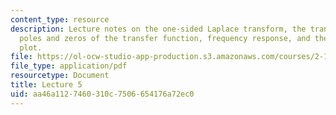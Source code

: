 ```yaml
---
content_type: resource
description: Lecture notes on the one-sided Laplace transform, the transfer function,
  poles and zeros of the transfer function, frequency response, and the pole-zero
  plot.
file: https://ol-ocw-studio-app-production.s3.amazonaws.com/courses/2-161-signal-processing-continuous-and-discrete-fall-2008/aa46a1127460310c7506654176a72ec0_lecture_05.pdf
file_type: application/pdf
resourcetype: Document
title: Lecture 5
uid: aa46a112-7460-310c-7506-654176a72ec0
---
```

